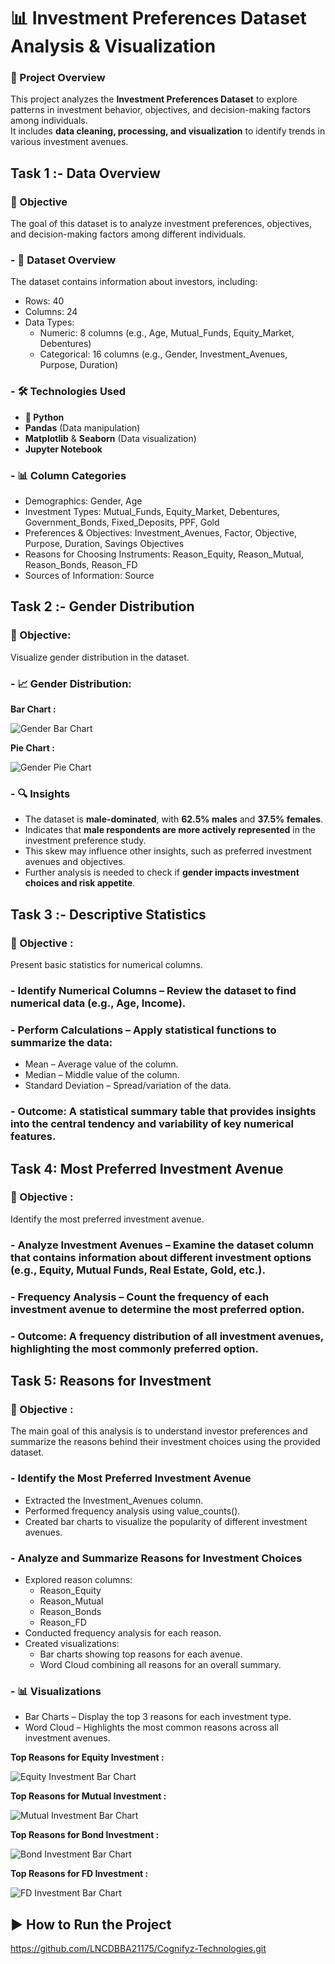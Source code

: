 # 📊 Investment Preferences Dataset Analysis & Visualization

### 🚀 Project Overview
This project analyzes the **Investment Preferences Dataset** to explore patterns in investment behavior, objectives, and decision-making factors among individuals.  
It includes **data cleaning, processing, and visualization** to identify trends in various investment avenues.

## Task 1 :- Data Overview
### 📌 Objective
The goal of this dataset is to analyze investment preferences, objectives, and decision-making factors among different individuals.

### - 📂 Dataset Overview
The dataset contains information about investors, including:

- Rows: 40
- Columns: 24 
- Data Types:
  - Numeric: 8 columns (e.g., Age, Mutual_Funds, Equity_Market, Debentures)
  - Categorical: 16 columns (e.g., Gender, Investment_Avenues, Purpose, Duration)
  
### - 🛠 Technologies Used
- **🐍 Python**
- **Pandas** (Data manipulation)  
- **Matplotlib** & **Seaborn** (Data visualization)  
- **Jupyter Notebook**

### - 📊 Column Categories
- Demographics: Gender, Age
- Investment Types: Mutual_Funds, Equity_Market, Debentures, Government_Bonds, Fixed_Deposits, PPF, Gold
- Preferences & Objectives: Investment_Avenues, Factor, Objective, Purpose, Duration, Savings Objectives
- Reasons for Choosing Instruments: Reason_Equity, Reason_Mutual, Reason_Bonds, Reason_FD
- Sources of Information: Source

## Task 2 :- Gender Distribution
### 📌 Objective: 
Visualize gender distribution in the dataset.

### - 📈 Gender Distribution:
**Bar Chart :**  

![Gender Bar Chart](https://github.com/LNCDBBA21175/Cognifyz-Technologies/blob/2acdb739b56d922a3fed3714433519e960e4d186/bar%20graph.png)

**Pie Chart :**

![Gender Pie Chart](https://github.com/LNCDBBA21175/Cognifyz-Technologies/blob/5feca0eedac213dddf3b31cc6d015b32a470eef0/pie%20chart.png)

### - 🔍 Insights
- The dataset is **male-dominated**, with **62.5% males** and **37.5% females**.  
- Indicates that **male respondents are more actively represented** in the investment preference study.  
- This skew may influence other insights, such as preferred investment avenues and objectives.  
- Further analysis is needed to check if **gender impacts investment choices and risk appetite**.

## Task 3 :- Descriptive Statistics
### 📌 Objective :
Present basic statistics for numerical columns.

### - Identify Numerical Columns – Review the dataset to find numerical data (e.g., Age, Income).
### - Perform Calculations – Apply statistical functions to summarize the data:
- Mean – Average value of the column.
- Median – Middle value of the column.
- Standard Deviation – Spread/variation of the data.

### - Outcome: A statistical summary table that provides insights into the central tendency and variability of key numerical features.

## Task 4: Most Preferred Investment Avenue
### 📌 Objective :
Identify the most preferred investment avenue.

### - Analyze Investment Avenues – Examine the dataset column that contains information about different investment options (e.g., Equity, Mutual Funds, Real Estate, Gold, etc.).
### - Frequency Analysis – Count the frequency of each investment avenue to determine the most preferred option.

### - Outcome: A frequency distribution of all investment avenues, highlighting the most commonly preferred option.

## Task 5: Reasons for Investment
### 📌 Objective :
The main goal of this analysis is to understand investor preferences and summarize the reasons behind their investment choices using the provided dataset.

### - Identify the Most Preferred Investment Avenue
- Extracted the Investment_Avenues column.
- Performed frequency analysis using value_counts().
- Created bar charts to visualize the popularity of different investment avenues.

### - Analyze and Summarize Reasons for Investment Choices
- Explored reason columns:
  - Reason_Equity
  - Reason_Mutual
  - Reason_Bonds
  - Reason_FD
- Conducted frequency analysis for each reason.
- Created visualizations:
  - Bar charts showing top reasons for each avenue.
  - Word Cloud combining all reasons for an overall summary.

### - 📊 Visualizations
- Bar Charts – Display the top 3 reasons for each investment type.
- Word Cloud – Highlights the most common reasons across all investment avenues.
  
**Top Reasons for Equity Investment :**  

![Equity Investment Bar Chart](https://github.com/LNCDBBA21175/Cognifyz-Technologies/blob/dc965d9cd677a798daa5b20c7e775f20b2d5f9c7/Equity%20Investment%20Bar%20Chart.png)

**Top Reasons for Mutual Investment :**  

![Mutual Investment Bar Chart](https://github.com/LNCDBBA21175/Cognifyz-Technologies/blob/e82059c2b7e7991ab03005e8b93e3c8d6ad6d82f/Mutual%20Investment%20Bar%20Chart.png)

**Top Reasons for Bond Investment :**  

![Bond Investment Bar Chart](https://github.com/LNCDBBA21175/Cognifyz-Technologies/blob/dbd26b04ffb6446b7c7983d7cce35deda499662d/Bond%20Investment%20Bar%20Chart.png)

**Top Reasons for FD Investment :**  

![FD Investment Bar Chart]()


## ▶ How to Run the Project
https://github.com/LNCDBBA21175/Cognifyz-Technologies.git
